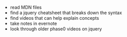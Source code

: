 - read MDN files
- find a jquery cheatsheet that breaks down the syntax
- find videos that can help explain concepts
- take notes in evernote
- look through older phase0 videos on jquery
